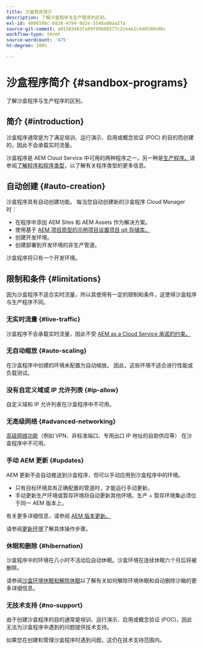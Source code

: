 ```yaml
---
title: 沙盒程序简介
description: 了解沙盒程序与生产程序的区别。
exl-id: 4606590c-6826-4794-9d2e-5548a00aa2fa
source-git-commit: a01583483fa89f89b60277c2ce4e1c440590e96c
workflow-type: tm+mt
source-wordcount: '475'
ht-degree: 100%

---
```



# 沙盒程序简介 {#sandbox-programs}

了解沙盒程序与生产程序的区别。

## 简介 {#introduction}

沙盒程序通常是为了满足培训、运行演示、启用或概念验证 (POC) 的目的而创建的，因此不会承载实时流量。

沙盒程序是 AEM Cloud Service 中可用的两种程序之一，另一种是[生产程序。](introduction-production-programs.md)请参阅[了解程序和程序类型](/help/implementing/cloud-manager/getting-access-to-aem-in-cloud/program-types.md)，以了解有关程序类型的更多信息。

## 自动创建 {#auto-creation}

沙盒程序具有自动创建功能。 每当您自动创建新的沙盒程序 Cloud Manager 时：

* 在程序中添加 AEM Sites 和 AEM Assets 作为解决方案。
* 使用基于 [AEM 项目原型的示例项目设置项目 git 存储库。](https://experienceleague.adobe.com/docs/experience-manager-core-components/using/developing/archetype/overview.html)
* 创建开发环境。
* 创建部署到开发环境的非生产管道。

沙盒程序将只有一个开发环境。

## 限制和条件 {#limitations}

因为沙盒程序不适合实时流量，所以其使用有一定的限制和条件，这使得沙盒程序与生产程序不同。

### 无实时流量 {#live-traffic}

沙盒程序不会承载实时流量，因此不受 [AEM as a Cloud Service 承诺的约束。](https://www.adobe.com/cn/legal/service-commitments.html)

### 无自动缩放 {#auto-scaling}

在沙盒程序中创建的环境未配置为自动缩放。 因此，这些环境不适合进行性能或负载测试。

### 没有自定义域或 IP 允许列表 {#ip-allow}

自定义域和 IP 允许列表在沙盒程序中不可用。

### 无高级网络 {#advanced-networking}

[高级网络功能](/help/security/configuring-advanced-networking.md)（例如 VPN、非标准端口、专用出口 IP 地址的自助供应等） 在沙盒程序中不可用。

### 手动 AEM 更新 {#updates}

AEM 更新不会自动推送到沙盒程序，但可以手动应用到沙盒程序中的环境。

* 只有目标环境具有正确配置的管道时，才能运行手动更新。
* 手动更新生产环境或暂存环境将自动更新其他环境。生产 + 暂存环境集必须位于同一 AEM 版本上。

有关更多详细信息，请参阅 [AEM 版本更新。](/help/implementing/deploying/aem-version-updates.md)

请参阅[更新环境](/help/implementing/cloud-manager/manage-environments.md#updating-dev-environment)了解具体操作步骤。

### 休眠和删除 {#hibernation}

沙盒程序中的环境在八小时不活动后自动休眠。沙盒环境在连续休眠六个月后将被删除。

请参阅[沙盒环境休眠和解除休眠](/help/implementing/cloud-manager/getting-access-to-aem-in-cloud/hibernating-environments.md)以了解有关如何解除环境休眠和自动删除沙箱的更多详细信息。

### 无技术支持 {#no-support}

由于创建沙盒程序的目的通常是培训、运行演示、启用或概念验证 (POC)，因此无法为沙盒程序中遇到的问题提供技术支持。

如果您在创建和管理沙盒程序时遇到问题，这仍在技术支持范围内。
